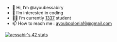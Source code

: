 - 👋 Hi, I’m @ayoubessabiry
- 👀 I’m interested in coding 
- 👨‍🎓 I’m currently [1337](1337.ma) student 
- 📫 How to reach me : ayoubpolonia16@gmail.com

[![aessabir's 42 stats](https://badge.mediaplus.ma/darkblue/aessabir)](https://github.com/oakoudad/badge42)
